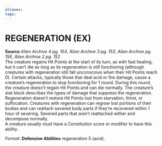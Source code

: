 ```yaml
---
aliases: 
tags: 
---
```

# REGENERATION (EX)

**Source** _Alien Archive 4 pg. 154_, _Alien Archive 3 pg. 153_, _Alien Archive pg. 156_, _Alien Archive 2 pg. 152_  
The creature regains Hit Points at the start of its turn, as with fast healing, but it can’t die as long as its regeneration is still functioning (although creatures with regeneration still fall unconscious when their Hit Points reach 0). Certain attacks, typically those that deal acid or fire damage, cause a creature’s regeneration to stop functioning for 1 round. During this round, the creature doesn’t regain Hit Points and can die normally. The creature’s stat block describes the types of damage that suppress the regeneration.  
Regeneration doesn’t restore Hit Points lost from starvation, thirst, or suffocation. Creatures with regeneration can regrow lost portions of their bodies and can reattach severed body parts if they’re recovered within 1 hour of severing. Severed parts that aren’t reattached wither and decompose normally.  
A creature usually must have a Constitution score or modifier to have this ability.

_Format_: **Defensive Abilities** regeneration 5 (acid).
